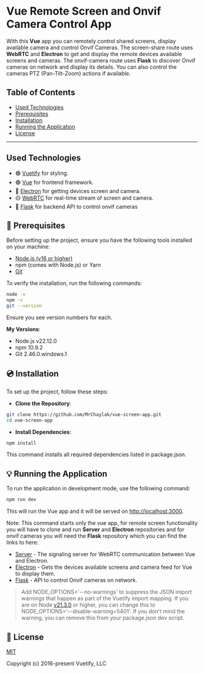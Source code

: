 # Vue Remote Screen and Onvif Camera Control App

With this **Vue** app you can remotely control shared screens, display available camera and control Onvif Cameras. The screen-share route uses **WebRTC** and **Electron** to get and display the remote devices available screens and cameras. The onvif-camera route uses **Flask** to discover Onvif cameras on network and display its details. You can also control the cameras PTZ (Pan-Tilt-Zoom) actions if available.

## Table of Contents

- [Used Technologies](#used-technologies)
- [Prerequisites](#-prerequisites)
- [Installation](#-installation)
- [Running the Application](#-running-the-application)
- [License](#-License)

---

## Used Technologies

- 🟣 [Vuetify](https://vuetifyjs.com/) for styling.
- 🟢 [Vue](https://vuejs.org/) for frontend framework.
- 🔵 [Electron](https://www.electronjs.org/) for getting devices screen and camera.
- 🟡 [WebRTC](https://webrtc.org/) for real-time stream of screen and camera.
- 🔴 [Flask](https://flask.palletsprojects.com/) for backend API to control onvif cameras

## 📌 Prerequisites

Before setting up the project, ensure you have the following tools installed on your machine:

- [Node.js (v16 or higher)](https://nodejs.org/)
- npm (comes with Node.js) or Yarn
- [Git](https://git-scm.com/)


To verify the installation, run the following commands:

```bash
node -v
npm -v
git --version
```

Ensure you see version numbers for each.

**My Versions**:

- Node.js v22.12.0
- npm 10.9.2
- Git 2.46.0.windows.1

## 💿 Installation

To set up the project, follow these steps:

- **Clone the Repository**: 

```bash
git clone https://github.com/MrChaylak/vue-screen-app.git
cd vue-screen-app
```

- **Install Dependencies**: 

```bash
npm install
```

This command installs all required dependencies listed in package.json.

## 💡 Running the Application

To run the application in development mode, use the following command:

```bash
npm run dev
```

This will run the Vue app and it will be served on [http://localhost:3000](http://localhost:3000/).

Note: This command starts only the vue app, for remote screen functionality you will have to clone and run **Server** and **Electron** repositories and for onvif cameras you will need the **Flask** repository which you can find the links to here:
- [Server](https://github.com/MrChaylak/server-screen-app.git) - The signaling server for WebRTC communication between Vue and Electron.
- [Electron](https://github.com/MrChaylak/electron-screen-app.git) - Gets the devices available screens and camera feed for Vue to display them.
- [Flask](https://github.com/MrChaylak/onvif-flask.git) - API to control Onvif cameras on network.

> Add NODE_OPTIONS='--no-warnings' to suppress the JSON import warnings that happen as part of the Vuetify import mapping. If you are on Node [v21.3.0](https://nodejs.org/en/blog/release/v21.3.0) or higher, you can change this to NODE_OPTIONS='--disable-warning=5401'. If you don't mind the warning, you can remove this from your package.json dev script.

## 📑 License
[MIT](http://opensource.org/licenses/MIT)

Copyright (c) 2016-present Vuetify, LLC
